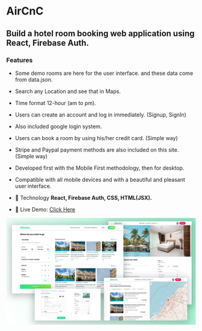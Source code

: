 # AirCnC

## Build a hotel room booking web application using React, Firebase Auth.

### Features

- Some demo rooms are here for the user interface. and these data come from data.json.
- Search any Location and see that in Maps.
- Time format 12-hour (am to pm).
- Users can create an account and log in immediately. (Signup, SignIn)
- Also included google login system.
- Users can book a room by using his/her credit card. (Simple way)
- Stripe and Paypal payment methods are also included on this site. (Simple way)
- Developed first with the Mobile First methodology, then for desktop.
- Compatible with all mobile devices and with a beautiful and pleasant user interface.

- 💬 Technology **React, Firebase Auth, CSS, HTML(JSX).**

- 📄 Live Demo: [Click Here](https://findhridoy.github.io/aircnc)

![weather-clock](/preview.png)
